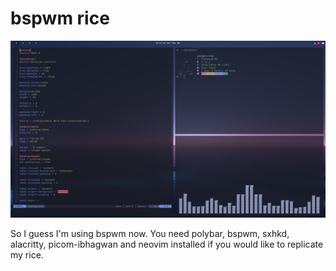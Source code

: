 # bspwm rice

<img src="rice.png">

So I guess I'm using bspwm now. You need polybar, bspwm, sxhkd, alacritty, picom-ibhagwan and neovim installed if you would like to replicate my rice.
